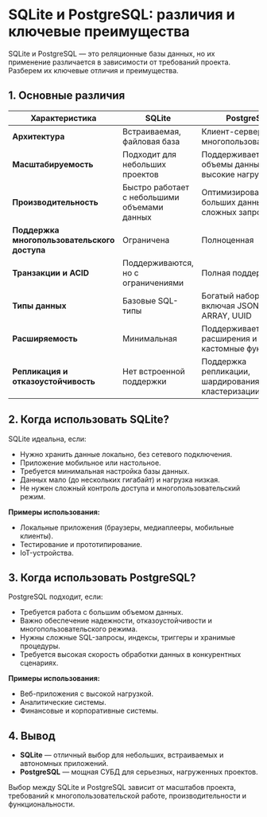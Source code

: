 # SQLite и PostgreSQL: различия и ключевые преимущества

SQLite и PostgreSQL — это реляционные базы данных, но их применение различается в зависимости от требований проекта. Разберем их ключевые отличия и преимущества.

## 1. Основные различия

| Характеристика   | SQLite | PostgreSQL |
|-----------------|--------|------------|
| **Архитектура** | Встраиваемая, файловая база | Клиент-серверная, многопользовательская |
| **Масштабируемость** | Подходит для небольших проектов | Поддерживает большие объемы данных и высокие нагрузки |
| **Производительность** | Быстро работает с небольшими объемами данных | Оптимизирован для больших данных и сложных запросов |
| **Поддержка многопользовательского доступа** | Ограничена | Полноценная |
| **Транзакции и ACID** | Поддерживаются, но с ограничениями | Полная поддержка |
| **Типы данных** | Базовые SQL-типы | Богатый набор типов, включая JSONB, ARRAY, UUID |
| **Расширяемость** | Минимальная | Поддерживает расширения и кастомные функции |
| **Репликация и отказоустойчивость** | Нет встроенной поддержки | Поддержка репликации, шардирования и кластеризации |

## 2. Когда использовать SQLite?

SQLite идеальна, если:
- Нужно хранить данные локально, без сетевого подключения.
- Приложение мобильное или настольное.
- Требуется минимальная настройка базы данных.
- Данных мало (до нескольких гигабайт) и нагрузка низкая.
- Не нужен сложный контроль доступа и многопользовательский режим.

**Примеры использования:**
- Локальные приложения (браузеры, медиаплееры, мобильные клиенты).
- Тестирование и прототипирование.
- IoT-устройства.

## 3. Когда использовать PostgreSQL?

PostgreSQL подходит, если:
- Требуется работа с большим объемом данных.
- Важно обеспечение надежности, отказоустойчивости и многопользовательского режима.
- Нужны сложные SQL-запросы, индексы, триггеры и хранимые процедуры.
- Требуется высокая скорость обработки данных в конкурентных сценариях.

**Примеры использования:**
- Веб-приложения с высокой нагрузкой.
- Аналитические системы.
- Финансовые и корпоративные системы.

## 4. Вывод

- **SQLite** — отличный выбор для небольших, встраиваемых и автономных приложений.
- **PostgreSQL** — мощная СУБД для серьезных, нагруженных проектов.

Выбор между SQLite и PostgreSQL зависит от масштабов проекта, требований к многопользовательской работе, производительности и функциональности.
